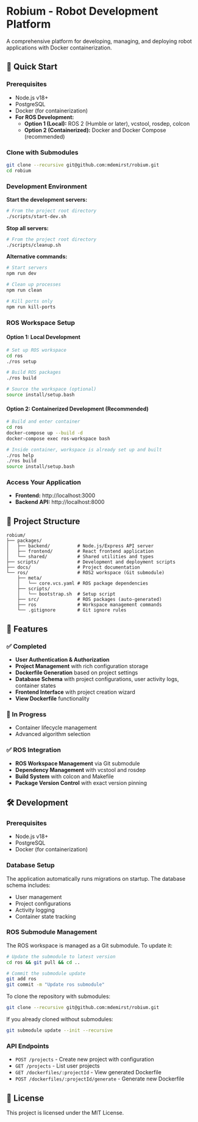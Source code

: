 # Robium - Robot Development Platform

A comprehensive platform for developing, managing, and deploying robot applications with Docker containerization.

## 🚀 Quick Start

### Prerequisites

- Node.js v18+
- PostgreSQL
- Docker (for containerization)
- **For ROS Development:**
  - **Option 1 (Local):** ROS 2 (Humble or later), vcstool, rosdep, colcon
  - **Option 2 (Containerized):** Docker and Docker Compose (recommended)

### Clone with Submodules

```bash
git clone --recursive git@github.com:mdemirst/robium.git
cd robium
```

### Development Environment

**Start the development servers:**

```bash
# From the project root directory
./scripts/start-dev.sh
```

**Stop all servers:**

```bash
# From the project root directory
./scripts/cleanup.sh
```

**Alternative commands:**

```bash
# Start servers
npm run dev

# Clean up processes
npm run clean

# Kill ports only
npm run kill-ports
```

### ROS Workspace Setup

#### Option 1: Local Development
```bash
# Set up ROS workspace
cd ros
./ros setup

# Build ROS packages
./ros build

# Source the workspace (optional)
source install/setup.bash
```

#### Option 2: Containerized Development (Recommended)
```bash
# Build and enter container
cd ros
docker-compose up --build -d
docker-compose exec ros-workspace bash

# Inside container, workspace is already set up and built
./ros help
./ros build
source install/setup.bash
```

### Access Your Application

- **Frontend:** http://localhost:3000
- **Backend API:** http://localhost:8000

## 📁 Project Structure

```
robium/
├── packages/
│   ├── backend/          # Node.js/Express API server
│   ├── frontend/         # React frontend application
│   └── shared/           # Shared utilities and types
├── scripts/              # Development and deployment scripts
├── docs/                 # Project documentation
└── ros/                  # ROS2 workspace (Git submodule)
    ├── meta/
    │   └── core.vcs.yaml # ROS package dependencies
    ├── scripts/
    │   └── bootstrap.sh  # Setup script
    ├── src/              # ROS packages (auto-generated)
    ├── ros               # Workspace management commands
    └── .gitignore        # Git ignore rules
```

## 🔧 Features

### ✅ Completed

- **User Authentication & Authorization**
- **Project Management** with rich configuration storage
- **Dockerfile Generation** based on project settings
- **Database Schema** with project configurations, user activity logs, container states
- **Frontend Interface** with project creation wizard
- **View Dockerfile** functionality

### 🚧 In Progress

- Container lifecycle management
- Advanced algorithm selection

### ✅ ROS Integration

- **ROS Workspace Management** via Git submodule
- **Dependency Management** with vcstool and rosdep
- **Build System** with colcon and Makefile
- **Package Version Control** with exact version pinning

## 🛠️ Development

### Prerequisites

- Node.js v18+
- PostgreSQL
- Docker (for containerization)

### Database Setup

The application automatically runs migrations on startup. The database schema includes:

- User management
- Project configurations
- Activity logging
- Container state tracking

### ROS Submodule Management

The ROS workspace is managed as a Git submodule. To update it:

```bash
# Update the submodule to latest version
cd ros && git pull && cd ..

# Commit the submodule update
git add ros
git commit -m "Update ros submodule"
```

To clone the repository with submodules:

```bash
git clone --recursive git@github.com:mdemirst/robium.git
```

If you already cloned without submodules:

```bash
git submodule update --init --recursive
```

### API Endpoints

- `POST /projects` - Create new project with configuration
- `GET /projects` - List user projects
- `GET /dockerfiles/:projectId` - View generated Dockerfile
- `POST /dockerfiles/:projectId/generate` - Generate new Dockerfile

## 📝 License

This project is licensed under the MIT License.
